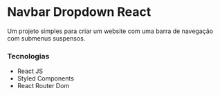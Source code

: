 # Navbar Dropdown React

Um projeto simples para criar um website com uma barra de navegação com submenus suspensos.

### Tecnologias

- React JS
- Styled Components
- React Router Dom
